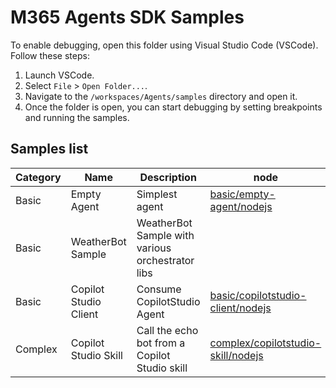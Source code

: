 # M365 Agents SDK Samples

To enable debugging, open this folder using Visual Studio Code (VSCode). Follow these steps:

1. Launch VSCode.
2. Select `File` > `Open Folder...`.
3. Navigate to the `/workspaces/Agents/samples` directory and open it.
4. Once the folder is open, you can start debugging by setting breakpoints and running the samples.

## Samples list

|Category | Name | Description | node | dotnet | python |
|---------|-------------|-------------|--------|--------|--------|
| Basic   | Empty Agent | Simplest agent | [basic/empty-agent/nodejs](./basic/empty-agent/nodejs) | [basic/empty-agent/dotnet](./basic/empty-agent/dotnet) | TBD |
| Basic   | WeatherBot Sample | WeatherBot Sample with various orchestrator libs | | (Using Semantic Kernel) [basic/weatherbot/dotnet](./basic/weatherbot/dotnet) | TBD |
| Basic   | Copilot Studio Client | Consume CopilotStudio Agent | [basic/copilotstudio-client/nodejs](./basic/copilotstudio-client/nodejs) | [basic/copilotstudio-client/dotnet](./basic/copilotstudio-client/dotnet) | TBD |
| Complex | Copilot Studio Skill | Call the echo bot from a Copilot Studio skill | [complex/copilotstudio-skill/nodejs](./complex/copilotstudio-skill/nodejs) | TBD | TBD |